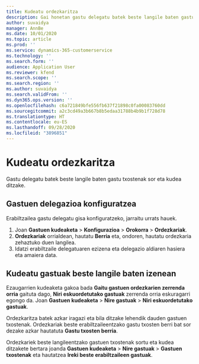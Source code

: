 ```yaml
---
title: Kudeatu ordezkaritza
description: Gai honetan gastu delegatu batek beste langile baten gastu txostenak nola sortu eta kudeatu ditzakeen buruzko informazioa ematen da.
author: suvaidya
manager: AnnBe
ms.date: 10/01/2020
ms.topic: article
ms.prod: ''
ms.service: dynamics-365-customerservice
ms.technology: ''
ms.search.form: ''
audience: Application User
ms.reviewer: kfend
ms.search.scope: ''
ms.search.region: ''
ms.author: suvaidya
ms.search.validFrom: ''
ms.dyn365.ops.version: ''
ms.openlocfilehash: c6a721849bfe556fb637f21898c0fa00083760dd
ms.sourcegitcommit: a2c3cd49a3b667b8b5edaa31788b4b9b1f728d78
ms.translationtype: HT
ms.contentlocale: eu-ES
ms.lasthandoff: 09/28/2020
ms.locfileid: "3896851"
---
```

# <a name="manage-delegation"></a>Kudeatu ordezkaritza
Gastu delegatu batek beste langile baten gastu txostenak sor eta kudea ditzake.

## <a name="configuring-expense-delegation"></a>Gastuen delegazioa konfiguratzea

Erabiltzailea gastu delegatu gisa konfiguratzeko, jarraitu urrats hauek. 
1. Joan **Gastuen kudeaketa** > **Konfigurazioa** > **Orokorra** > **Ordezkariak**. 
2. **Ordezkariak** orrialdean, hautatu **Berria** eta, ondoren, hautatu ordezkaria zehaztuko duen langilea. 
3. Idatzi erabiltzaile delegatuaren ezizena eta delegazio aldiaren hasiera eta amaiera data.

## <a name="manage-expenses-on-behalf-of-another-employee"></a>Kudeatu gastuak beste langile baten izenean

Ezaugarrien kudeaketa gakoa bada **Gaitu gastuen ordezkarien zerrenda orria** gaituta dago, **Niri eskuordetutako gastuak** zerrenda orria eskuragarri egongo da. Joan **Gastuen kudeaketa** > **Nire gastuak** > **Niri eskuordetutako gastuak**.

Ordezkaritza batek azkar iragazi eta bila ditzake lehendik dauden gastuen txostenak. Ordezkariak beste erabiltzaileentzako gastu txosten berri bat sor dezake azkar hautatuta **Gastu txosten berria**.

Ordezkariek beste langileentzako gastuen txostenak sortu eta kudea ditzakete bertara joanda **Gastuen kudeaketa** > **Nire gastuak** > **Gastuen txostenak** eta hautatzea **Ireki beste erabiltzaileen gastuak**.
